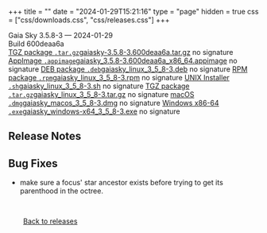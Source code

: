 +++
title = ""
date = "2024-01-29T15:21:16"
type = "page"
hidden = true
css = ["css/downloads.css", "css/releases.css"]
+++

<div class="download-container">
<div id="download-title">
<i class="fa-solid fa-tag"></i>
Gaia Sky <span class="downloads-version">3.5.8-3</span> — <i class="fa-solid fa-clock"></i>
<time class="downloads-releasedate" datetime="2024-01-29T15:21:16" title="Published: 2024-01-29T15:21:16">2024-01-29</time></div>
<div class="downloads-build">Build 600deaa6a</div>
<div class="download-section">
<a href="https://gaia.ari.uni-heidelberg.de/gaiasky/releases/3.5.8-3.600deaa6a/gaiasky-3.5.8-3.600deaa6a.tar.gz" class="download-button"><i class="fa-solid fa-file-zipper"></i> TGZ package <code>.tar.gz</code><span class="download-sub">gaiasky-3.5.8-3.600deaa6a.tar.gz</span></a>
<span class="signature">no signature</span>
<a href="https://gaia.ari.uni-heidelberg.de/gaiasky/releases/3.5.8-3.600deaa6a/gaiasky_3.5.8-3.600deaa6a_x86_64.appimage" class="download-button"><i class="fa-solid fa-box-archive"></i> AppImage <code>.appimage</code><span class="download-sub">gaiasky_3.5.8-3.600deaa6a_x86_64.appimage</span></a>
<span class="signature">no signature</span>
<a href="https://gaia.ari.uni-heidelberg.de/gaiasky/releases/3.5.8-3.600deaa6a/gaiasky_linux_3_5_8-3.deb" class="download-button"><i class="fa-brands fa-debian"></i> DEB package <code>.deb</code><span class="download-sub">gaiasky_linux_3_5_8-3.deb</span></a>
<span class="signature">no signature</span>
<a href="https://gaia.ari.uni-heidelberg.de/gaiasky/releases/3.5.8-3.600deaa6a/gaiasky_linux_3_5_8-3.rpm" class="download-button"><i class="fa-brands fa-fedora"></i> RPM package <code>.rpm</code><span class="download-sub">gaiasky_linux_3_5_8-3.rpm</span></a>
<span class="signature">no signature</span>
<a href="https://gaia.ari.uni-heidelberg.de/gaiasky/releases/3.5.8-3.600deaa6a/gaiasky_linux_3_5_8-3.sh" class="download-button"><i class="fa fa-terminal"></i> UNIX Installer <code>.sh</code><span class="download-sub">gaiasky_linux_3_5_8-3.sh</span></a>
<span class="signature">no signature</span>
<a href="https://gaia.ari.uni-heidelberg.de/gaiasky/releases/3.5.8-3.600deaa6a/gaiasky_linux_3_5_8-3.tar.gz" class="download-button"><i class="fa-solid fa-file-zipper"></i> TGZ package <code>.tar.gz</code><span class="download-sub">gaiasky_linux_3_5_8-3.tar.gz</span></a>
<span class="signature">no signature</span>
<a href="https://gaia.ari.uni-heidelberg.de/gaiasky/releases/3.5.8-3.600deaa6a/gaiasky_macos_3_5_8-3.dmg" class="download-button"><i class="fa-brands fa-apple"></i> macOS <code>.dmg</code><span class="download-sub">gaiasky_macos_3_5_8-3.dmg</span></a>
<span class="signature">no signature</span>
<a href="https://gaia.ari.uni-heidelberg.de/gaiasky/releases/3.5.8-3.600deaa6a/gaiasky_windows-x64_3_5_8-3.exe" class="download-button"><i class="fa-brands fa-windows"></i> Windows x86-64 <code>.exe</code><span class="download-sub">gaiasky_windows-x64_3_5_8-3.exe</span></a>
<span class="signature">no signature</span>
</div>
</div>

<section class="release-notes">

# Release Notes


## Bug Fixes
- make sure a focus' star ancestor exists before trying to get its parenthood in the octree.
</section>


<p class="center-text" style="padding: 30px;">
<i class="fa-solid fa-circle-arrow-left"></i> <a href="/downloads/releases">Back to releases</a>
</p>

